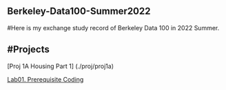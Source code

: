 ## Berkeley-Data100-Summer2022

#Here is my exchange study record of Berkeley Data 100 in 2022 Summer.

#Projects
-
[Proj 1A Housing Part 1] (./proj/proj1a)

[Lab01. Prerequisite Coding](./Labs/lab01.ipynb)
